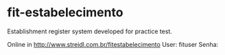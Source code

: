 # fit-estabelecimento

Establishment register system developed for practice test.

Online in http://www.streidl.com.br/fitestabelecimento
User: fituser
Senha: 
